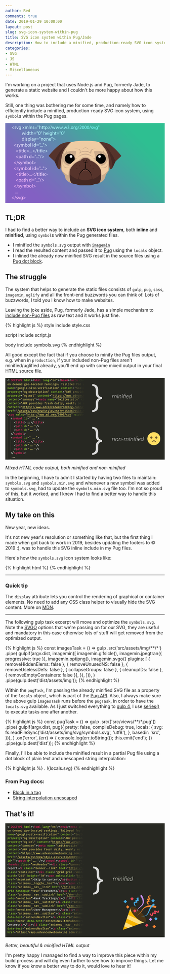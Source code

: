 ```yaml
---
author: Red
comments: true
date: 2019-01-29 10:00:00
layout: post
slug: svg-icon-system-within-pug
title: SVG icon system within Pug/Jade
description: How to include a minified, production-ready SVG icon system, using symbols within the Pug/Jade pages.
categories:
- SVG
- JS
- HTML
- Miscellaneous
---
```


I'm working on a project that uses Node.js and Pug, formerly Jade, to generate a static website and I couldn't be more happy about how this works.

Still, one thing was bothering me for some time, and namely how to efficiently include a minified, production-ready SVG icon system, using `symbol`s within the Pug pages.

![Pug and SVGs ](/dist/uploads/2019/01/pug-include-svg.png)

<!-- more -->

## TL;DR

I had to find a better way to include an **SVG icon system**, both **inline** and **minified**, using `symbol`s within the Pug generated files.

- I minified the `symbols.svg` output with [`imagemin`](https://github.com/imagemin/imagemin)
- I read the resulted content and passed it to [Pug](https://pugjs.org/) using the `locals` object.
- I inlined the already now minified SVG result in the source files using a [Pug dot block](https://pugjs.org/language/plain-text.html#block-in-a-tag).

## The struggle

The system that helps to generate the static files consists of `gulp`, `pug`, `sass`, `imagemin`, `uglify` and all the front-end buzzwords you can think of. Lots of buzzwords, I told you I know how to make websites.

Leaving the joke aside, Pug, formerly Jade, has a simple mechanism to [include non-Pug files](https://pugjs.org/language/includes.html) as raw text and it works just fine.

{% highlight js %}
style
  include style.css

script
  include script.js

body
  include symbols.svg
{% endhighlight %}

All good except the fact that if you choose to minify the Pug files output, e.g. when in `production`, if your included non-Pug files aren't minified/uglified already, you'll end up with some mixed output in your final HTML source file.

![Mixed HTML code](/dist/uploads/2019/01/mixed-source-code.png)

*Mixed HTML code output, both minified and non-minified*

In the beginning, I have to admit I started by having two files to maintain: `symbols.svg` and `symbols.min.svg` and whenever a new symbol was added to `symbols.svg`, had to update the `symbols.min.svg` file too. I'm not so proud of this, but it worked, and I knew I had to find a better way to handle this situation.

## My take on this

New year, new ideas.

It's not new year's resolution or something like that, but the first thing I made when got back to work in 2019, besides updating the footers to &copy; 2019 :), was to handle this SVG inline include in my Pug files.

Here's how the `symbols.svg` icon system looks like:

{% highlight html %}
<svg xmlns="http://www.w3.org/2000/svg"
     width="0" height="0"
     display="none">
  <symbol id="...">
    <title>...</title>
    <path d="..."/>
  </symbol>
  <symbol id="...">
    <title>...</title>
    <path d="..."/>
  </symbol>
   ...
</svg>
{% endhighlight %}

---

### Quick tip
The `display` attribute lets you control the rendering of graphical or container elements. No need to add any CSS class helper to visually hide the SVG content. More on [MDN](https://developer.mozilla.org/en-US/docs/Web/SVG/Attribute/display).

---

The following gulp task excerpt will move and optimize the `symbols.svg`. Note the [SVGO](https://github.com/svg/svgo) options that we're passing on for our SVG, they are useful and mandatory in this case otherwise lots of stuff will get removed from the optimized output.

{% highlight js %}
const imagesTask = () => gulp
  .src('src/assets/img/**/*')
  .pipe(
    gulpif(argv.dist, imagemin([
      imagemin.gifsicle(),
      imagemin.jpegtran({ progressive: true }),
      imagemin.optipng(),
      imagemin.svgo({
        plugins: [
          { removeHiddenElems: false },
          { removeUnusedNS: false },
          { removeUselessDefs: false },
          { collapseGroups: false },
          { cleanupIDs: false },
          { removeEmptyContainers: false }],
      }),
    ])),
  )
  .pipe(gulp.dest('dist/assets/img'));
{% endhighlight %}

Within the `pugTask`, I'm passing the already minified SVG file as a property of the `locals` object, which is part of the [Pug API](https://pugjs.org/api/getting-started.html). Also, I always make sure the above gulp `imagesTask` runs before the `pugTask`, in order to have the `locals.svg` available. As I just switched everything to [gulp 4](https://www.npmjs.com/package/gulp), I use [series()](https://gulpjs.com/docs/en/api/series) to execute tasks one after another.

{% highlight js %}
const pugTask = () => gulp
  .src(['src/views/**/*.pug'])
  .pipe(
    gulpif(argv.dist,
      pug({
        pretty: false,
        compileDebug: true,
        locals: {
          svg: fs.readFileSync('dist/assets/img/svg/symbols.svg', 'utf8'),
        },
        basedir: 'src',
      })),
  )
  .on('error', (err) => {
    console.log(err.toString());
    this.emit('end');
  })
  .pipe(gulp.dest('dist'));
{% endhighlight %}

Finally, I'll be able to include the minified result in a partial Pug file using a dot block of plain text and unescaped string interpolation:

{% highlight js %}
.
  !{locals.svg}
{% endhighlight %}

### From Pug docs:
- [Block in a tag](https://pugjs.org/language/plain-text.html#block-in-a-tag)
- [String interpolation unescaped](https://pugjs.org/language/interpolation.html#string-interpolation-unescaped)

## That's it!

![Minified HTML code](/dist/uploads/2019/01/minified-source-code.png)

*Better, beautiful & minified HTML output*

I'm pretty happy I managed to find a way to improve this piece within my build process and will dig even further to see how to improve things. Let me know if you know a better way to do it, would love to hear it!
